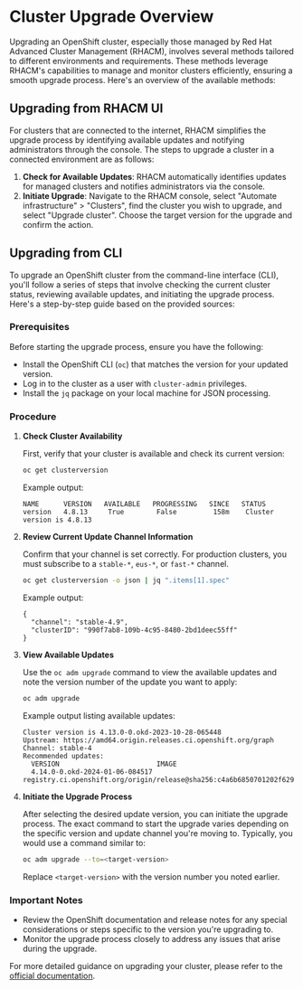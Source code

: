 # Cluster Upgrade Overview
Upgrading an OpenShift cluster, especially those managed by Red Hat Advanced Cluster Management (RHACM), involves several methods tailored to different environments and requirements. These methods leverage RHACM's capabilities to manage and monitor clusters efficiently, ensuring a smooth upgrade process. Here's an overview of the available methods:

## Upgrading from RHACM UI 

For clusters that are connected to the internet, RHACM simplifies the upgrade process by identifying available updates and notifying administrators through the console. The steps to upgrade a cluster in a connected environment are as follows:

1. **Check for Available Updates**: RHACM automatically identifies updates for managed clusters and notifies administrators via the console.
2. **Initiate Upgrade**: Navigate to the RHACM console, select "Automate infrastructure" > "Clusters", find the cluster you wish to upgrade, and select "Upgrade cluster". Choose the target version for the upgrade and confirm the action.

## Upgrading from CLI
To upgrade an OpenShift cluster from the command-line interface (CLI), you'll follow a series of steps that involve checking the current cluster status, reviewing available updates, and initiating the upgrade process. Here's a step-by-step guide based on the provided sources:

### Prerequisites

Before starting the upgrade process, ensure you have the following:

- Install the OpenShift CLI (`oc`) that matches the version for your updated version.
- Log in to the cluster as a user with `cluster-admin` privileges.
- Install the `jq` package on your local machine for JSON processing.

### Procedure

1. **Check Cluster Availability**

   First, verify that your cluster is available and check its current version:

   ```bash
   oc get clusterversion
   ```

   Example output:

   ```
   NAME      VERSION   AVAILABLE   PROGRESSING   SINCE   STATUS
   version   4.8.13     True        False         158m    Cluster version is 4.8.13
   ```

2. **Review Current Update Channel Information**

   Confirm that your channel is set correctly. For production clusters, you must subscribe to a `stable-*`, `eus-*`, or `fast-*` channel.

   ```bash
   oc get clusterversion -o json | jq ".items[1].spec"
   ```

   Example output:

   ```
   {
     "channel": "stable-4.9",
     "clusterID": "990f7ab8-109b-4c95-8480-2bd1deec55ff"
   }
   ```

3. **View Available Updates**

   Use the `oc adm upgrade` command to view the available updates and note the version number of the update you want to apply:

   ```bash
   oc adm upgrade
   ```

   Example output listing available updates:

   ```
   Cluster version is 4.13.0-0.okd-2023-10-28-065448
   Upstream: https://amd64.origin.releases.ci.openshift.org/graph
   Channel: stable-4
   Recommended updates:
     VERSION                        IMAGE
     4.14.0-0.okd-2024-01-06-084517 registry.ci.openshift.org/origin/release@sha256:c4a6b6850701202f629c0e451de784b02f0de079650a1b9ccbf610448ebc9227
   ```

4. **Initiate the Upgrade Process**

   After selecting the desired update version, you can initiate the upgrade process. The exact command to start the upgrade varies depending on the specific version and update channel you're moving to. Typically, you would use a command similar to:

   ```bash
   oc adm upgrade --to=<target-version>
   ```

   Replace `<target-version>` with the version number you noted earlier.

### Important Notes

- Review the OpenShift documentation and release notes for any special considerations or steps specific to the version you're upgrading to.
- Monitor the upgrade process closely to address any issues that arise during the upgrade.



For more detailed guidance on upgrading your cluster, please refer to the [official documentation](https://docs.redhat.com/en/documentation/red_hat_advanced_cluster_management_for_kubernetes/2.8/html/manage_cluster/upgrading-your-cluster).

